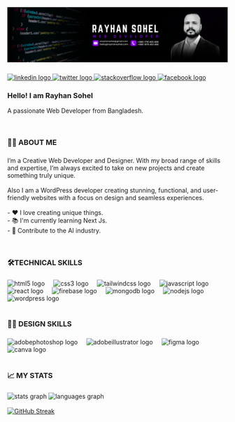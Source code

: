 
<div align="center">
  <img height="" src="https://github.com/rayhansohel/rayhansohel/blob/main/src/assets/others/rayhansohe-bannar-linkedin.png"  />
</div>

###

<div align="left">
  <a href="https://www.linkedin.com/in/arayhansohel/" target="_blank">
    <img src="https://img.shields.io/static/v1?message=LinkedIn&logo=linkedin&label=&color=0077B5&logoColor=white&labelColor=&style=for-the-badge" height="25" alt="linkedin logo"  />
  </a>
  <a href="https://x.com/rrayhanSohel" target="_blank">
    <img src="https://img.shields.io/static/v1?message=X%20(Twitter)&logo=twitter&label=&color=1DA1F2&logoColor=white&labelColor=&style=for-the-badge" height="25" alt="twitter logo"  />
  </a>
  <a href="https://stackoverflow.com/users/29105708/rayhan-sohel" target="_blank">
    <img src="https://img.shields.io/static/v1?message=Stackoverflow&logo=stackoverflow&label=&color=FE7A16&logoColor=white&labelColor=&style=for-the-badge" height="25" alt="stackoverflow logo"  />
  </a>
  <a href="https://www.facebook.com/RayhanSohel" target="_blank">
    <img src="https://img.shields.io/static/v1?message=Facebook&logo=facebook&label=&color=1877F2&logoColor=white&labelColor=&style=for-the-badge" height="25" alt="facebook logo"  />
  </a>
</div>

###

<h3 align="left">Hello! I am Rayhan Sohel</h3>
<p align="left">A passionate Web Developer from Bangladesh.</p><br>

###


###

<h3 align="left">👩‍💻  ABOUT ME</h3>

###

<p align="left">I’m a Creative Web Developer and Designer. With my broad range of skills and expertise, I’m always excited to take on new projects and create something truly unique.<br><br>Also I am a WordPress developer creating stunning, functional, and user-friendly websites with a focus on design and seamless experiences.<br><br>- ❤️ I love creating unique things. <br>- 📚 I'm currently learning Next Js.<br>-  🎯 Contribute to the AI industry.</p><br>

###

<h3 align="left">🛠TECHNICAL SKILLS</h3>

###

<div align="left">
  <img src="https://skillicons.dev/icons?i=html" height="40" alt="html5 logo"  />
  <img width="12" />
  <img src="https://skillicons.dev/icons?i=css" height="40" alt="css3 logo"  />
  <img width="12" />
  <img src="https://skillicons.dev/icons?i=tailwind" height="40" alt="tailwindcss logo"  />
  <img width="12" />
  <img src="https://skillicons.dev/icons?i=js" height="40" alt="javascript logo"  />
  <img width="12" />
  <img src="https://skillicons.dev/icons?i=react" height="40" alt="react logo"  />
  <img width="12" />
  <img src="https://skillicons.dev/icons?i=firebase" height="40" alt="firebase logo"  />
  <img width="12" />
  <img src="https://skillicons.dev/icons?i=mongodb" height="40" alt="mongodb logo"  />
  <img width="12" />
  <img src="https://skillicons.dev/icons?i=nodejs" height="40" alt="nodejs logo"  />
  <img width="12" />
  <img src="https://skillicons.dev/icons?i=wordpress" height="40" alt="wordpress logo"  />
</div><br>

###

<h3 align="left">🧑‍🎨 DESIGN SKILLS</h3>

###

<div align="left">
  <img src="https://skillicons.dev/icons?i=ps" height="40" alt="adobephotoshop logo"  />
  <img width="12" />
  <img src="https://skillicons.dev/icons?i=ai" height="40" alt="adobeillustrator logo"  />
  <img width="12" />
  <img src="https://skillicons.dev/icons?i=figma" height="40" alt="figma logo"  />
  <img width="12" />
  <img src="https://cdn.simpleicons.org/canva/00C4CC" height="40" alt="canva logo"  />
</div><br>

###

<h3 align="left">📈 MY STATS </h3>

###

<div align="left">
  <img src="https://github-readme-stats.vercel.app/api?username=rayhansohel&hide_title=false&hide_rank=false&show_icons=true&include_all_commits=true&count_private=true&disable_animations=false&theme=dracula&locale=en&hide_border=false&order=1" height="100" alt="stats graph"  />
  <img src="https://github-readme-stats.vercel.app/api/top-langs?username=rayhansohel&locale=en&hide_title=false&layout=compact&card_width=320&langs_count=5&theme=dracula&hide_border=false&order=2" height="100" alt="languages graph"  />
</div><br>
<a href="https://git.io/streak-stats">
    <img src="https://nirzak-streak-stats.vercel.app?user=rayhansohel&theme=dracula&border_radius=2&card_width=470" alt="GitHub Streak">
</a>

